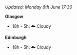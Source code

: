 *Updated: Monday 6th June 17:30*

**Glasgow**

* 18h - 5h: :cloud: Cloudy

**Edinburgh**

* 18h - 5h: :cloud: Cloudy
